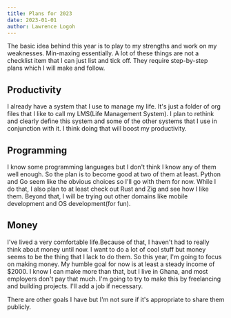 ```yaml
---
title: Plans for 2023
date: 2023-01-01
author: Lawrence Logoh
---
```


The basic idea behind this year is to play to my strengths and work on my weaknesses. Min-maxing essentially. 
A lot of these things are not a checklist item that I can just list and tick off.
They require step-by-step plans which I will make and follow.

## Productivity
I already have a system that I use to manage my life. It's just a folder of org files that I like to call my LMS(Life Management System).
I plan to rethink and clearly define this system and some of the other systems that I use in conjunction with it.
I think doing that will boost my productivity.

## Programming

I know some programming languages but I don't think I know any of them well enough.
So the plan is to become good at two of them at least. 
Python and Go seem like the obvious choices so I'll go with them for now.
While I do that, I also plan to at least check out Rust and Zig and see how I like them.
Beyond that, I will be trying out other domains like mobile development and OS development(for fun).

## Money
I've lived a very comfortable life.Because of that, I haven't had to really think about money until now.
I want to do a lot of cool stuff but money seems to be the thing that I lack to do them.
So this year, I'm going to focus on making money.
My humble goal for now is at least a steady income of $2000.
I know I can make more than that, but I live in Ghana, and most employers don't pay that much.
I'm going to try to make this by freelancing and building projects. I'll add a job if necessary. 


There are other goals I have but I'm not sure if it's appropriate to share them publicly.

